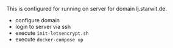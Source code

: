 This is configured for running on server for domain lj.starwit.de.

* configure domain
* login to server via ssh
* execute `init-letsencrypt.sh`
* execute `docker-compose up`
